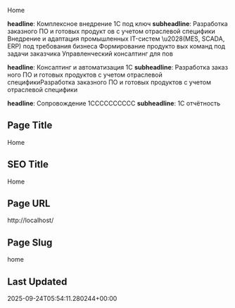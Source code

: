 Home

**headline**: Комплексное внедрение 1С под ключ
**subheadline**: Разработка заказного ПО и готовых продукт
ов с учетом отраслевой специфики  Внедрение и адаптация промышленных IT-систем \u2028(MES, SCADA, ERP) под требования бизнеса  Формирование продукто
вых команд под задачи заказчика  Управленческий консалтинг для пов

**headline**: Консалтинг и автоматизация 1С
**subheadline**: Разработка заказ
ного ПО и готовых продуктов с учетом отраслевой спецификиРазработка заказного ПО и готовых продуктов с учетом отраслевой специфики

**headline**: 
Сопровождение 1СССССССССС
**subheadline**: 1С отчётность

## Page Title

Home

## SEO Title

Home

## Page URL

http://localhost/

## Page Slug

home

## Last Updated

2025-09-24T05:54:11.280244+00:00